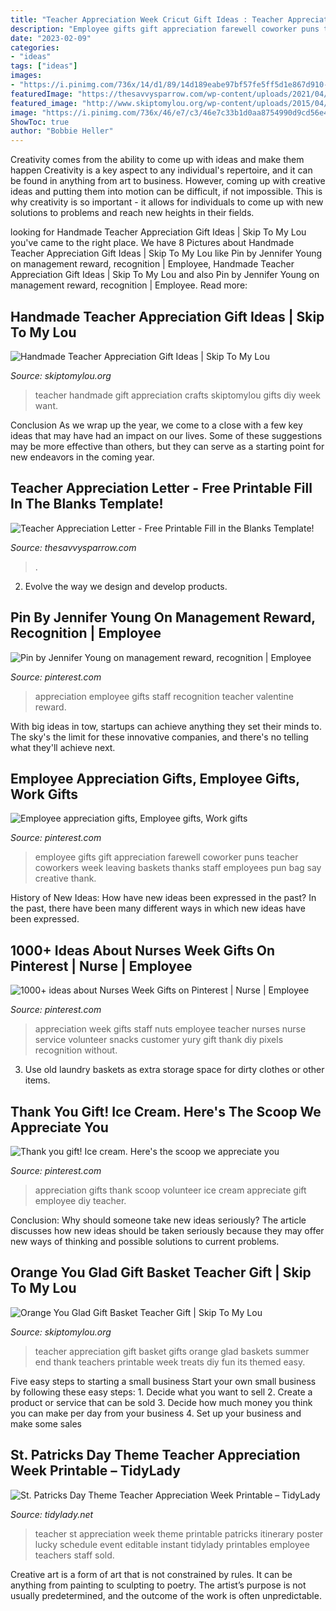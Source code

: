 ```yaml
---
title: "Teacher Appreciation Week Cricut Gift Ideas : Teacher Appreciation Letter"
description: "Employee gifts gift appreciation farewell coworker puns teacher coworkers week leaving baskets thanks staff employees pun bag say creative thank"
date: "2023-02-09"
categories:
- "ideas"
tags: ["ideas"]
images:
- "https://i.pinimg.com/736x/14/d1/89/14d189eabe97bf57fe5ff5d1e867d910--nurses-week-gifts-staff-gifts.jpg"
featuredImage: "https://thesavvysparrow.com/wp-content/uploads/2021/04/teacher-appreciation-letter-2-768x1152.jpg"
featured_image: "http://www.skiptomylou.org/wp-content/uploads/2015/04/teacher-appreciation-gift-basket-4.jpg"
image: "https://i.pinimg.com/736x/46/e7/c3/46e7c33b1d0aa8754990d9cd56e415f0.jpg"
ShowToc: true
author: "Bobbie Heller"
---
```



Creativity comes from the ability to come up with ideas and make them happen
Creativity is a key aspect to any individual's repertoire, and it can be found in anything from art to business. However, coming up with creative ideas and putting them into motion can be difficult, if not impossible. This is why creativity is so important - it allows for individuals to come up with new solutions to problems and reach new heights in their fields.

	

		
looking for Handmade Teacher Appreciation Gift Ideas | Skip To My Lou you've came to the right place. We have 8 Pictures about Handmade Teacher Appreciation Gift Ideas | Skip To My Lou like Pin by Jennifer Young on management reward, recognition | Employee, Handmade Teacher Appreciation Gift Ideas | Skip To My Lou and also Pin by Jennifer Young on management reward, recognition | Employee. Read more:
		
    
## Handmade Teacher Appreciation Gift Ideas | Skip To My Lou

<img loading=lazy src="http://www.skiptomylou.org/wp-content/uploads/2014/04/handmade-teacher-ideas-1.jpg" onerror="this.onerror=null;this.src='https://tse3.mm.bing.net/th?id=OIP.zuOoaYburoffQ9fGBc1u1gHaKl&amp;pid=15.1';" alt="Handmade Teacher Appreciation Gift Ideas | Skip To My Lou">

_Source: skiptomylou.org_

>teacher handmade gift appreciation crafts skiptomylou gifts diy week want. 

	

Conclusion
As we wrap up the year, we come to a close with a few key ideas that may have had an impact on our lives. Some of these suggestions may be more effective than others, but they can serve as a starting point for new endeavors in the coming year.

    
## Teacher Appreciation Letter - Free Printable Fill In The Blanks Template!

<img loading=lazy src="https://thesavvysparrow.com/wp-content/uploads/2021/04/teacher-appreciation-letter-2-768x1152.jpg" onerror="this.onerror=null;this.src='https://tse1.mm.bing.net/th?id=OIP.zSiCj8xy7C68tM2SgXSqygHaLH&amp;pid=15.1';" alt="Teacher Appreciation Letter - Free Printable Fill in the Blanks Template!">

_Source: thesavvysparrow.com_

>. 

	

2. Evolve the way we design and develop products.

    
## Pin By Jennifer Young On Management Reward, Recognition | Employee

<img loading=lazy src="https://i.pinimg.com/736x/3f/55/9f/3f559fe679ae125c01bfd6dc8cd73331.jpg" onerror="this.onerror=null;this.src='https://tse3.mm.bing.net/th?id=OIP.r3gkS7ohTk_MOQatDt2T2gHaNK&amp;pid=15.1';" alt="Pin by Jennifer Young on management reward, recognition | Employee">

_Source: pinterest.com_

>appreciation employee gifts staff recognition teacher valentine reward. 

	

With big ideas in tow, startups can achieve anything they set their minds to. The sky's the limit for these innovative companies, and there's no telling what they'll achieve next.

    
## Employee Appreciation Gifts, Employee Gifts, Work Gifts

<img loading=lazy src="https://i.pinimg.com/736x/46/e7/c3/46e7c33b1d0aa8754990d9cd56e415f0.jpg" onerror="this.onerror=null;this.src='https://tse3.mm.bing.net/th?id=OIP.lhkSTA4Bz7SivuweW0TykwHaJ3&amp;pid=15.1';" alt="Employee appreciation gifts, Employee gifts, Work gifts">

_Source: pinterest.com_

>employee gifts gift appreciation farewell coworker puns teacher coworkers week leaving baskets thanks staff employees pun bag say creative thank. 

	

History of New Ideas: How have new ideas been expressed in the past?
In the past, there have been many different ways in which new ideas have been expressed.

    
## 1000+ Ideas About Nurses Week Gifts On Pinterest | Nurse | Employee

<img loading=lazy src="https://i.pinimg.com/736x/14/d1/89/14d189eabe97bf57fe5ff5d1e867d910--nurses-week-gifts-staff-gifts.jpg" onerror="this.onerror=null;this.src='https://tse1.mm.bing.net/th?id=OIP.9okNUpsp5_uubeKYB0T_NAHaJ3&amp;pid=15.1';" alt="1000+ ideas about Nurses Week Gifts on Pinterest | Nurse | Employee">

_Source: pinterest.com_

>appreciation week gifts staff nuts employee teacher nurses nurse service volunteer snacks customer yury gift thank diy pixels recognition without. 

	

3. Use old laundry baskets as extra storage space for dirty clothes or other items.

    
## Thank You Gift! Ice Cream. Here&#039;s The Scoop We Appreciate You

<img loading=lazy src="https://i.pinimg.com/736x/e1/9f/b2/e19fb238e5450766bfdc683e814e7553.jpg" onerror="this.onerror=null;this.src='https://tse3.mm.bing.net/th?id=OIP.B6oqgK8sKZW94bP5gV5m9QHaJ3&amp;pid=15.1';" alt="Thank you gift! Ice cream. Here&#039;s the scoop we appreciate you">

_Source: pinterest.com_

>appreciation gifts thank scoop volunteer ice cream appreciate gift employee diy teacher. 

	

Conclusion: Why should someone take new ideas seriously?
The article discusses how new ideas should be taken seriously because they may offer new ways of thinking and possible solutions to current problems.

    
## Orange You Glad Gift Basket Teacher Gift | Skip To My Lou

<img loading=lazy src="http://www.skiptomylou.org/wp-content/uploads/2015/04/teacher-appreciation-gift-basket-4.jpg" onerror="this.onerror=null;this.src='https://tse4.mm.bing.net/th?id=OIP.gIyjAeC9EwTA1BdayVdXXQHaKl&amp;pid=15.1';" alt="Orange You Glad Gift Basket Teacher Gift | Skip To My Lou">

_Source: skiptomylou.org_

>teacher appreciation gift basket gifts orange glad baskets summer end thank teachers printable week treats diy fun its themed easy. 

	

Five easy steps to starting a small business
Start your own small business by following these easy steps: 1. Decide what you want to sell 2. Create a product or service that can be sold 3. Decide how much money you think you can make per day from your business 4. Set up your business and make some sales 
    
## St. Patricks Day Theme Teacher Appreciation Week Printable – TidyLady

<img loading=lazy src="https://cdn.shopify.com/s/files/1/0010/9599/1332/products/il_fullxfull.1792471624_7lii_1200x1200.jpg?v=1573998743" onerror="this.onerror=null;this.src='https://tse2.mm.bing.net/th?id=OIP.53OX0S6M4nKzcdianVBGiwHaHa&amp;pid=15.1';" alt="St. Patricks Day Theme Teacher Appreciation Week Printable – TidyLady">

_Source: tidylady.net_

>teacher st appreciation week theme printable patricks itinerary poster lucky schedule event editable instant tidylady printables employee teachers staff sold. 

	

Creative art is a form of art that is not constrained by rules. It can be anything from painting to sculpting to poetry. The artist’s purpose is not usually predetermined, and the outcome of the work is often unpredictable.

